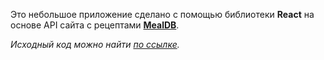 Это небольшое приложение сделано с помощью библиотеки **React** на основе API сайта с рецептами **[MealDB](https://www.themealdb.com/)**.

*Исходный код можно найти [по ссылке](https://github.com/yurisdraughts/mealdb-react-app).*
